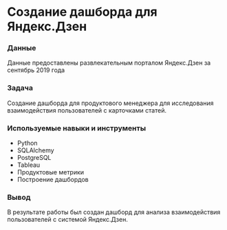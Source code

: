 # Создание дашборда для Яндекс.Дзен

### Данные

Данные предоставлены развлекательным порталом Яндекс.Дзен за сентябрь 2019 года

### Задача

Создание дашборда для продуктового менеджера для исследования взаимодействия пользователей с карточками статей.

### Используемые навыки и инструменты

- Python
- SQLAlchemy
- PostgreSQL
- Tableau
- Продуктовые метрики
- Построение дашбордов

### Вывод

В результате работы был создан дашборд для анализа взаимодействия пользователей с системой Яндекс.Дзен.
